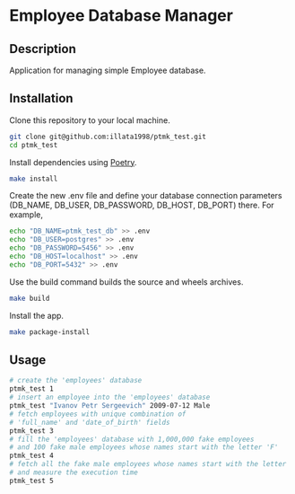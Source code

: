 # Employee Database Manager

## Description
Application for managing simple Employee database.

## Installation
Clone this repository to your local machine.
```bash
git clone git@github.com:illata1998/ptmk_test.git
cd ptmk_test
```
Install dependencies using [Poetry](https://python-poetry.org/docs/).
```bash
make install
```
Create the new .env file and define your database connection parameters (DB_NAME, DB_USER, DB_PASSWORD, DB_HOST, DB_PORT) there. For example,
```bash
echo "DB_NAME=ptmk_test_db" >> .env
echo "DB_USER=postgres" >> .env
echo "DB_PASSWORD=5456" >> .env
echo "DB_HOST=localhost" >> .env
echo "DB_PORT=5432" >> .env
```
Use the build command builds the source and wheels archives.
```bash
make build
```
Install the app.
```bash
make package-install
```

## Usage
```bash
# create the 'employees' database
ptmk_test 1
# insert an employee into the 'employees' database
ptmk_test "Ivanov Petr Sergeevich" 2009-07-12 Male
# fetch employees with unique combination of 
# 'full_name' and 'date_of_birth' fields
ptmk_test 3
# fill the 'employees' database with 1,000,000 fake employees
# and 100 fake male employees whose names start with the letter 'F'
ptmk_test 4
# fetch all the fake male employees whose names start with the letter 'F'
# and measure the execution time
ptmk_test 5
```